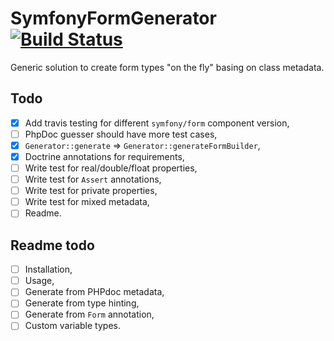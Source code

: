 # SymfonyFormGenerator [![Build Status](https://travis-ci.org/Lucaszz/SymfonyFormGenerator.svg?branch=master)](https://travis-ci.org/Lucaszz/SymfonyFormGenerator)
Generic solution to create form types "on the fly" basing on class metadata.

## Todo 
- [x] Add travis testing for different `symfony/form` component version,
- [ ] PhpDoc guesser should have more test cases,
- [x] `Generator::generate` => `Generator::generateFormBuilder`,
- [x] Doctrine annotations for requirements,
- [ ] Write test for real/double/float properties,
- [ ] Write test for `Assert` annotations,
- [ ] Write test for private properties,
- [ ] Write test for mixed metadata,
- [ ] Readme.

## Readme todo
- [ ] Installation,
- [ ] Usage,
- [ ] Generate from PHPdoc metadata,
- [ ] Generate from type hinting,
- [ ] Generate from `Form` annotation,
- [ ] Custom variable types.